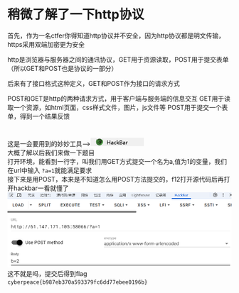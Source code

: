  # 稍微了解了一下http协议
 首先，作为一名ctfer你得知道http协议并不安全，因为http协议都是明文传输，https采用双端加密更为安全  
 
 http是浏览器与服务器之间的通讯协议，GET用于资源读取，POST用于提交表单（所以GET和POST也是协议的一部分）  
 
 后来有了接口格式这种定义，GET和POST作为接口的请求方式    

POST和GET是http的两种请求方式，用于客户端与服务端的信息交互
GET用于读取一个资源，如html页面，css样式文件，图片，js文件等
POST用于提交一个表单，得到一个结果反馈

# 
这是一会要用到的妙妙工具——>![alt text](image.png)    
大概了解以后我们来做一下题目    
打开环境，能看到一行字，叫我们用GET方式提交一个名为a,值为1的变量，我们在url中输入  `?a=1`就能满足要求  
接下来是用POST，本来是不知道怎么用POST方法提交的，f12打开源代码后再打开hackbar一看就懂了  
![alt text](image-1.png)  
这不就是吗，提交后得到flag  
`cyberpeace{b987eb370a593379fc6dd77ebee0196b}`
